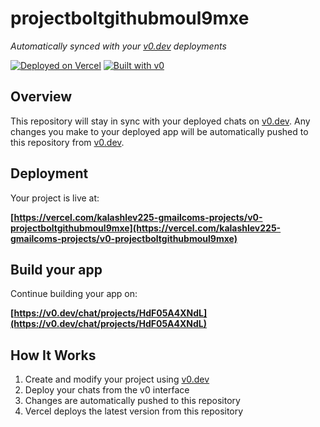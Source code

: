 # projectboltgithubmoul9mxe

*Automatically synced with your [v0.dev](https://v0.dev) deployments*

[![Deployed on Vercel](https://img.shields.io/badge/Deployed%20on-Vercel-black?style=for-the-badge&logo=vercel)](https://vercel.com/kalashlev225-gmailcoms-projects/v0-projectboltgithubmoul9mxe)
[![Built with v0](https://img.shields.io/badge/Built%20with-v0.dev-black?style=for-the-badge)](https://v0.dev/chat/projects/HdF05A4XNdL)

## Overview

This repository will stay in sync with your deployed chats on [v0.dev](https://v0.dev).
Any changes you make to your deployed app will be automatically pushed to this repository from [v0.dev](https://v0.dev).

## Deployment

Your project is live at:

**[https://vercel.com/kalashlev225-gmailcoms-projects/v0-projectboltgithubmoul9mxe](https://vercel.com/kalashlev225-gmailcoms-projects/v0-projectboltgithubmoul9mxe)**

## Build your app

Continue building your app on:

**[https://v0.dev/chat/projects/HdF05A4XNdL](https://v0.dev/chat/projects/HdF05A4XNdL)**

## How It Works

1. Create and modify your project using [v0.dev](https://v0.dev)
2. Deploy your chats from the v0 interface
3. Changes are automatically pushed to this repository
4. Vercel deploys the latest version from this repository